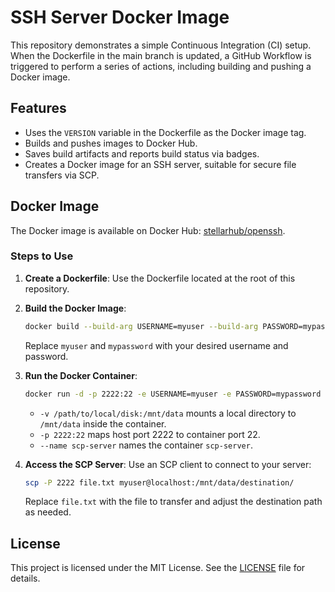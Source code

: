 # SSH Server Docker Image

This repository demonstrates a simple Continuous Integration (CI) setup. When the Dockerfile in the main branch is updated, a GitHub Workflow is triggered to perform a series of actions, including building and pushing a Docker image.

## Features
- Uses the `VERSION` variable in the Dockerfile as the Docker image tag.
- Builds and pushes images to Docker Hub.
- Saves build artifacts and reports build status via badges.
- Creates a Docker image for an SSH server, suitable for secure file transfers via SCP.

## Docker Image
The Docker image is available on Docker Hub: [stellarhub/openssh](https://hub.docker.com/r/stellarhub/openssh).

### Steps to Use
1. **Create a Dockerfile**:
   Use the Dockerfile located at the root of this repository.

2. **Build the Docker Image**:
   ```bash
   docker build --build-arg USERNAME=myuser --build-arg PASSWORD=mypassword -t my-scp-server .
   ```
   Replace `myuser` and `mypassword` with your desired username and password.

3. **Run the Docker Container**:
   ```bash
   docker run -d -p 2222:22 -e USERNAME=myuser -e PASSWORD=mypassword -v /$HOME/mnt:/mnt/data --name scp-server my-scp-server
   ```
   - `-v /path/to/local/disk:/mnt/data` mounts a local directory to `/mnt/data` inside the container.
   - `-p 2222:22` maps host port 2222 to container port 22.
   - `--name scp-server` names the container `scp-server`.

4. **Access the SCP Server**:
   Use an SCP client to connect to your server:
   ```bash
   scp -P 2222 file.txt myuser@localhost:/mnt/data/destination/
   ```
   Replace `file.txt` with the file to transfer and adjust the destination path as needed.

## License
This project is licensed under the MIT License. See the [LICENSE](LICENSE) file for details.

